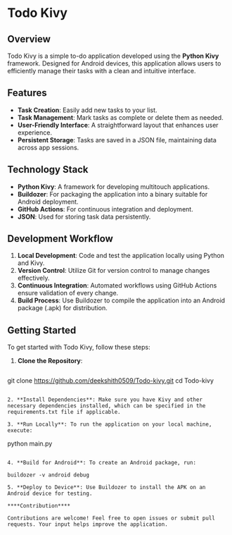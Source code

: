 # Todo Kivy

## Overview

Todo Kivy is a simple to-do application developed using the **Python Kivy** framework. Designed for Android devices, this application allows users to efficiently manage their tasks with a clean and intuitive interface.

## Features

- **Task Creation**: Easily add new tasks to your list.
- **Task Management**: Mark tasks as complete or delete them as needed.
- **User-Friendly Interface**: A straightforward layout that enhances user experience.
- **Persistent Storage**: Tasks are saved in a JSON file, maintaining data across app sessions.

## Technology Stack

- **Python Kivy**: A framework for developing multitouch applications.
- **Buildozer**: For packaging the application into a binary suitable for Android deployment.
- **GitHub Actions**: For continuous integration and deployment.
- **JSON**: Used for storing task data persistently.

## Development Workflow

1. **Local Development**: Code and test the application locally using Python and Kivy.
2. **Version Control**: Utilize Git for version control to manage changes effectively.
3. **Continuous Integration**: Automated workflows using GitHub Actions ensure validation of every change.
4. **Build Process**: Use Buildozer to compile the application into an Android package (.apk) for distribution.

## Getting Started

To get started with Todo Kivy, follow these steps:

1. **Clone the Repository**:
   ```
git clone https://github.com/deekshith0509/Todo-kivy.git
cd Todo-kivy
```

2. **Install Dependencies**: Make sure you have Kivy and other necessary dependencies installed, which can be specified in the requirements.txt file if applicable.

3. **Run Locally**: To run the application on your local machine, execute:
```
python main.py
```

4. **Build for Android**: To create an Android package, run:
```
    buildozer -v android debug
```
5. **Deploy to Device**: Use Buildozer to install the APK on an Android device for testing.

****Contribution****

Contributions are welcome! Feel free to open issues or submit pull requests. Your input helps improve the application.
